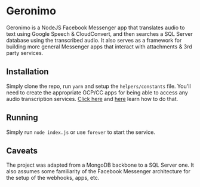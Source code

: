 # Geronimo

Geronimo is a NodeJS Facebook Messenger app that translates audio to text using Google Speech & CloudConvert, and then searches a SQL Server database using the transcribed audio. It also serves as a framework for building more general Messenger apps that interact with attachments & 3rd party services.

## Installation

Simply clone the repo, run `yarn` and setup the `helpers/constants` file. You'll need to create the appropriate GCP/CC apps for being able to access any audio transcription services. [Click here](https://cloud.google.com/speech/) and [here](https://cloudconvert.com/) learn how to do that.

## Running

Simply run `node index.js` or use `forever` to start the service.

## Caveats

The project was adapted from a MongoDB backbone to a SQL Server one. It also assumes some familiarity of the Facebook Messenger architecture for the setup of the webhooks, apps, etc.
